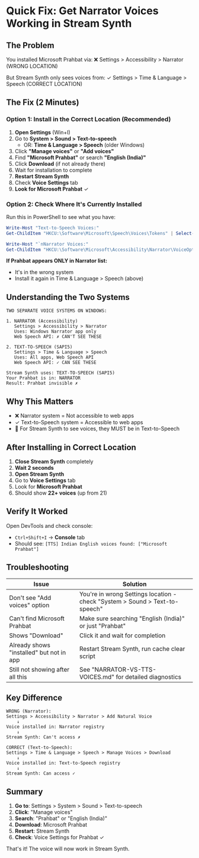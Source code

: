 # Quick Fix: Get Narrator Voices Working in Stream Synth

## The Problem

You installed Microsoft Prahbat via:
❌ Settings > Accessibility > Narrator (WRONG LOCATION)

But Stream Synth only sees voices from:
✓ Settings > Time & Language > Speech (CORRECT LOCATION)

## The Fix (2 Minutes)

### Option 1: Install in the Correct Location (Recommended)

1. **Open Settings** (Win+I)
2. Go to **System > Sound > Text-to-speech** 
   - OR: **Time & Language > Speech** (older Windows)
3. Click **"Manage voices"** or **"Add voices"**
4. Find **"Microsoft Prahbat"** or search **"English (India)"**
5. Click **Download** (if not already there)
6. Wait for installation to complete
7. **Restart Stream Synth**
8. Check **Voice Settings** tab
9. **Look for Microsoft Prahbat** ✓

### Option 2: Check Where It's Currently Installed

Run this in PowerShell to see what you have:

```powershell
Write-Host "Text-to-Speech Voices:"
Get-ChildItem "HKCU:\Software\Microsoft\Speech\Voices\Tokens" | Select-Object -ExpandProperty PSChildName

Write-Host "`nNarrator Voices:"
Get-ChildItem "HKCU:\Software\Microsoft\Accessibility\Narrator\VoiceOptions" | Select-Object -ExpandProperty PSChildName
```

**If Prahbat appears ONLY in Narrator list:**
- It's in the wrong system
- Install it again in Time & Language > Speech (above)

## Understanding the Two Systems

```
TWO SEPARATE VOICE SYSTEMS ON WINDOWS:

1. NARRATOR (Accessibility)
   Settings > Accessibility > Narrator
   Uses: Windows Narrator app only
   Web Speech API: ✗ CAN'T SEE THESE

2. TEXT-TO-SPEECH (SAPI5)
   Settings > Time & Language > Speech
   Uses: All apps, Web Speech API
   Web Speech API: ✓ CAN SEE THESE

Stream Synth uses: TEXT-TO-SPEECH (SAPI5)
Your Prahbat is in: NARRATOR
Result: Prahbat invisible ✗
```

## Why This Matters

- ❌ Narrator system = Not accessible to web apps
- ✓ Text-to-Speech system = Accessible to web apps
- 🎯 For Stream Synth to see voices, they MUST be in Text-to-Speech

## After Installing in Correct Location

1. **Close Stream Synth** completely
2. **Wait 2 seconds**
3. **Open Stream Synth**
4. Go to **Voice Settings** tab
5. Look for **Microsoft Prahbat**
6. Should show **22+ voices** (up from 21)

## Verify It Worked

Open DevTools and check console:
- `Ctrl+Shift+I` → **Console** tab
- Should see: `[TTS] Indian English voices found: ["Microsoft Prahbat"]`

## Troubleshooting

| Issue | Solution |
|-------|----------|
| Don't see "Add voices" option | You're in wrong Settings location - check "System > Sound > Text-to-speech" |
| Can't find Microsoft Prahbat | Make sure searching "English (India)" or just "Prahbat" |
| Shows "Download" | Click it and wait for completion |
| Already shows "installed" but not in app | Restart Stream Synth, run cache clear script |
| Still not showing after all this | See "NARRATOR-VS-TTS-VOICES.md" for detailed diagnostics |

## Key Difference

```
WRONG (Narrator):
Settings > Accessibility > Narrator > Add Natural Voice
    ↓
Voice installed in: Narrator registry
    ↓
Stream Synth: Can't access ✗

CORRECT (Text-to-Speech):
Settings > Time & Language > Speech > Manage Voices > Download
    ↓
Voice installed in: Text-to-Speech registry
    ↓
Stream Synth: Can access ✓
```

## Summary

1. **Go to**: Settings > System > Sound > Text-to-speech
2. **Click**: "Manage voices"
3. **Search**: "Prahbat" or "English (India)"
4. **Download**: Microsoft Prahbat
5. **Restart**: Stream Synth
6. **Check**: Voice Settings for Prahbat ✓

That's it! The voice will now work in Stream Synth.
